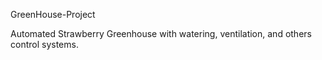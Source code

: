 GreenHouse-Project


Automated Strawberry Greenhouse with watering, ventilation, and others control systems.
